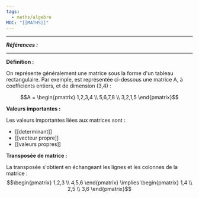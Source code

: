 ```yaml
---
tags:
  - maths/algebre
MOC: "[[MATHS]]"
---
```

---
***Références :***

---

**Définition :**

On représente généralement une matrice sous la forme d'un tableau rectangulaire. Par exemple, est représentée ci-dessous une matrice A, à coefficients entiers, et de dimension (3,4) :

$$A = \begin{pmatrix}
1,2,3,4 \\
5,6,7,8 \\
3,2,1,5
\end{pmatrix}$$

**Valeurs importantes :**

Les valeurs importantes liées aux matrices sont : 
- [[determinant]]
- [[vecteur propre]]
- [[valeurs propres]]


**Transposée de matrice :**

La transposée s'obtient en échangeant les lignes et les colonnes de la matrice : 
$$\begin{pmatrix}
1,2,3 \\
4,5,6
\end{pmatrix} \implies 
\begin{pmatrix}
1,4  \\
2,5  \\
3,6
\end{pmatrix}$$